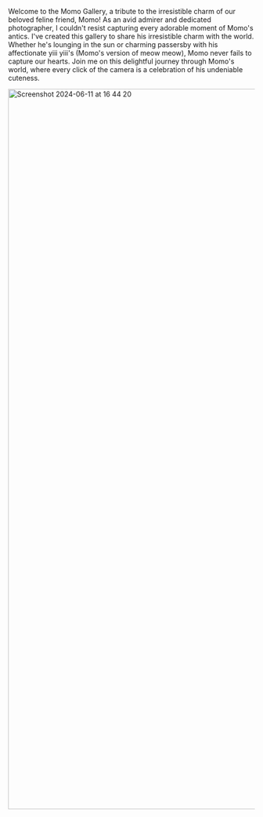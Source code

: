 Welcome to the Momo Gallery, a tribute to the irresistible charm of our beloved feline friend, Momo! As an avid admirer and dedicated photographer, I couldn't resist capturing every adorable moment of Momo's antics. I've created this gallery to share his irresistible charm with the world. Whether he's lounging in the sun or charming passersby with his affectionate yiii yiii's (Momo's version of meow meow), Momo never fails to capture our hearts. Join me on this delightful journey through Momo's world, where every click of the camera is a celebration of his undeniable cuteness.

<img width="1470" alt="Screenshot 2024-06-11 at 16 44 20" src="https://github.com/tiffanyni/Momo-Gallery/assets/167052032/9cdf7157-14be-429b-8d10-c5e8f1a6cf2a">
